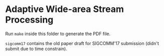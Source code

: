 # Adaptive Wide-area Stream Processing

Run `make` inside this folder to generate the PDF file.

`sigcomm17` contains the old paper draft for SIGCOMM'17 submission (didn't
submit due to time constrain).

